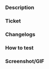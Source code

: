 ### Description

<!-- The brief of the Pull Request -->

### Ticket

<!-- Which issue ticket? -->

### Changelogs

<!-- Describe what changes -->

### How to test

<!-- Step by step how to test the PR -->

### Screenshot/GIF

<!-- Screenshot or GIF if need -->

